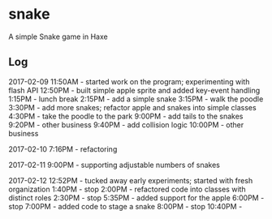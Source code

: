 # snake

A simple Snake game in Haxe

## Log
2017-02-09
11:50AM - started work on the program; experimenting with flash API
12:50PM - built simple apple sprite and added key-event handling
1:15PM - lunch break
2:15PM - add a simple snake
3:15PM - walk the poodle
3:30PM - add more snakes; refactor apple and snakes into simple classes
4:30PM - take the poodle to the park
9:00PM - add tails to the snakes
9:20PM - other business
9:40PM - add collision logic
10:00PM - other business

2017-02-10
7:16PM - refactoring

2017-02-11
9:00PM - supporting adjustable numbers of snakes

2017-02-12
12:52PM - tucked away early experiments; started with fresh organization
1:40PM  - stop
2:00PM  - refactored code into classes with distinct roles
2:30PM  - stop
5:35PM  - added support for the apple
6:00PM  - stop
7:00PM  - added code to stage a snake
8:00PM  - stop
10:40PM - 

